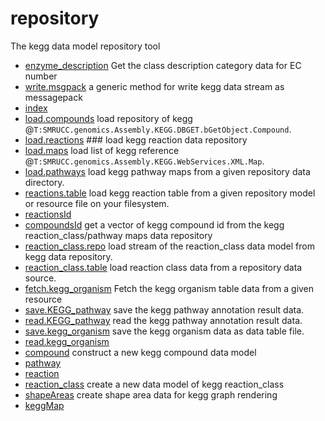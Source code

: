 ﻿# repository

The kegg data model repository tool

+ [enzyme_description](repository/enzyme_description.1) Get the class description category data for EC number
+ [write.msgpack](repository/write.msgpack.1) a generic method for write kegg data stream as messagepack
+ [index](repository/index.1) 
+ [load.compounds](repository/load.compounds.1) load repository of kegg @``T:SMRUCC.genomics.Assembly.KEGG.DBGET.bGetObject.Compound``.
+ [load.reactions](repository/load.reactions.1) ### load kegg reaction data repository
+ [load.maps](repository/load.maps.1) load list of kegg reference @``T:SMRUCC.genomics.Assembly.KEGG.WebServices.XML.Map``.
+ [load.pathways](repository/load.pathways.1) load kegg pathway maps from a given repository data directory.
+ [reactions.table](repository/reactions.table.1) load kegg reaction table from a given repository model or resource file on your filesystem.
+ [reactionsId](repository/reactionsId.1) 
+ [compoundsId](repository/compoundsId.1) get a vector of kegg compound id from the kegg reaction_class/pathway maps data repository
+ [reaction_class.repo](repository/reaction_class.repo.1) load stream of the reaction_class data model from kegg data repository.
+ [reaction_class.table](repository/reaction_class.table.1) load reaction class data from a repository data source.
+ [fetch.kegg_organism](repository/fetch.kegg_organism.1) Fetch the kegg organism table data from a given resource
+ [save.KEGG_pathway](repository/save.KEGG_pathway.1) save the kegg pathway annotation result data.
+ [read.KEGG_pathway](repository/read.KEGG_pathway.1) read the kegg pathway annotation result data.
+ [save.kegg_organism](repository/save.kegg_organism.1) save the kegg organism data as data table file.
+ [read.kegg_organism](repository/read.kegg_organism.1) 
+ [compound](repository/compound.1) construct a new kegg compound data model
+ [pathway](repository/pathway.1) 
+ [reaction](repository/reaction.1) 
+ [reaction_class](repository/reaction_class.1) create a new data model of kegg reaction_class
+ [shapeAreas](repository/shapeAreas.1) create shape area data for kegg graph rendering
+ [keggMap](repository/keggMap.1) 
